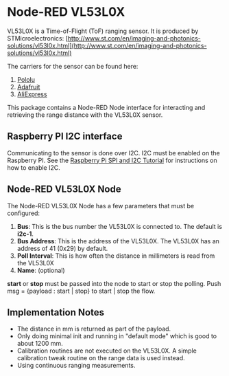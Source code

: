 # Node-RED VL53L0X

VL53L0X is a Time-of-Flight (ToF) ranging sensor.  It is produced by STMicroelectronics: [http://www.st.com/en/imaging-and-photonics-solutions/vl53l0x.html](http://www.st.com/en/imaging-and-photonics-solutions/vl53l0x.html)

The carriers for the sensor can be found here:

1. [Pololu](https://www.pololu.com/product/2490)
1. [Adafruit](https://www.adafruit.com/product/3316)
1. [AliExpress](https://www.aliexpress.com/item/VL53L0X-Time-of-Flight-Laser-Distance-Sensor-Breakout-Module-for-Arduino-VL53L0-VL53L0XV2-Carrier-with-Voltage/32801792612.html)

This package contains a Node-RED Node interface for interacting and retrieving the range distance with the VL53L0X sensor.

## Raspberry PI I2C interface

Communicating to the sensor is done over I2C.
I2C must be enabled on the Raspberry PI.
See the [Raspberry Pi SPI and I2C Tutorial](https://learn.sparkfun.com/tutorials/raspberry-pi-spi-and-i2c-tutorial) for instructions on how to enable I2C.

## Node-RED VL53L0X Node

The Node-RED VL53L0X Node has a few parameters that must be configured:

1. **Bus**: This is the bus number the VL53L0X is connected to.  The default is **i2c-1**.
1. **Bus Address**: This is the address of the VL53L0X.  The VL53L0X has an address of 41 (0x29) by default.
1. **Poll Interval**: This is how often the distance in millimeters is read from the VL53L0X
1. **Name**: (optional)

**start** or **stop** must be passed into the node to start or stop the polling.
Push msg = {payload : start | stop} to start | stop the flow.

## Implementation Notes

* The distance in mm is returned as part of the payload.
* Only doing minimal init and running in "default mode" which is good to about 1200 mm.
* Calibration routines are not executed on the VL53L0X. A simple calibration tweak routine on the range data is used instead.
* Using continuous ranging measurements.

